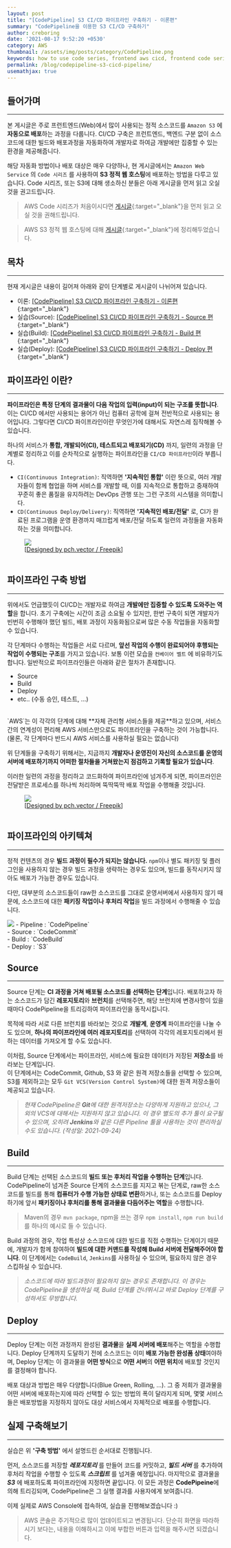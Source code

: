 ```yaml
---
layout: post
title: "[CodePipeline] S3 CI/CD 파이프라인 구축하기 - 이론편"
summary: "CodePipeline을 이용한 S3 CI/CD 구축하기"
author: creboring
date: '2021-08-17 9:52:20 +0530'
category: AWS
thumbnail: /assets/img/posts/category/CodePipeline.png
keywords: how to use code series, frontend aws cicd, frontend code series
permalink: /blog/codepipeline-s3-cicd-pipeline/
usemathjax: true
---
```

## 들어가며
---
본 게시글은 주로 프런트엔드(Web)에서 많이 사용되는 정적 소스코드를 `Amazon S3` 에 **자동으로 배포**하는 과정을 다룹니다. CI/CD 구축은 프런트엔드, 백엔드 구분 없이 소스코드에 대한 빌드와 배포과정을 자동화하여 개발자로 하여금 개발에만 집중할 수 있는 환경을 제공해줍니다.

해당 자동화 방법이나 배포 대상은 매우 다양하나, 현 게시글에서는 `Amazon Web Service` 의 `Code 시리즈` 를 사용하여 **S3 정적 웹 호스팅**에 배포하는 방법을 다루고 있습니다. Code 시리즈, 또는 S3에 대해 생소하신 분들은 아래 게시글을 먼저 읽고 오실 것을 권고드립니다.
> AWS Code 시리즈가 처음이시다면 [게시글][link_1]{:target="_blank"}을 먼저 읽고 오실 것을 권해드립니다.

> AWS S3 정적 웹 호스팅에 대해 [게시글][link_2]{:target="_blank"}에 정리해두었습니다.


## 목차
---
현재 게시글은 내용이 길어져 아래와 같이 단계별로 게시글이 나뉘어져 있습니다.
- 이론: [[CodePipeline] S3 CI/CD 파이프라인 구축하기 - 이론편][link_3]{:target="_blank"}
- 실습(Source): [[CodePipeline] S3 CI/CD 파이프라인 구축하기 - Source 편][link_4]{:target="_blank"}
- 실습(Build): [[CodePipeline] S3 CI/CD 파이프라인 구축하기 - Build 편][link_5]{:target="_blank"}
- 실습(Deploy): [[CodePipeline] S3 CI/CD 파이프라인 구축하기 - Deploy 편][link_6]{:target="_blank"}


## 파이프라인 이란?
---
**파이프라인은 특정 단계의 결과물이 다음 작업의 입력(input)이 되는 구조를 뜻합니다**. 이는 CI/CD 에서만 사용되는 용어가 아닌 컴퓨터 공학에 걸쳐 전반적으로 사용되는 용어입니다. 그렇다면 CI/CD 파이프라인이란 무엇인가에 대해서도 자연스레 짐작해볼 수 있습니다. 

하나의 서비스가 **통합, 개발되어(CI), 테스트되고 배포되기(CD)** 까지, 일련의 과정을 단계별로 정리하고 이를 순차적으로 실행하는 파이프라인을 `CI/CD 파이프라인`이라 부릅니다.
- `CI(Continuous Integration)`: 직역하면 **'지속적인 통합'** 이란 뜻으로, 여러 개발자들이 함께 협업을 하며 서비스를 개발할 때, 이를 지속적으로 통합하고 중재하여 꾸준히 좋은 품질을 유지하려는 DevOps 관행 또는 그런 구조의 시스템을 의미합니다.
- `CD(Continuous Deploy/Delivery)`: 직역하면 **'지속적인 배포/전달'** 로, CI가 완료된 프로그램을 운영 환경까지 매끄럽게 배포/전달 하도록 일련의 과정들을 자동화 하는 것을 의미합니다.

<figure>
    <img src="/assets/img/posts/2021-08-17/pipeline.jpg" class="img-fluid">
    <figcaption>[<a href="http://www.freepik.com">Designed by pch.vector / Freepik</a>]</figcaption><br>
</figure>

## 파이프라인 구축 방법
---
위에서도 언급했듯이 CI/CD는 개발자로 하여금 **개발에만 집중할 수 있도록 도와주는 역할**을 합니다. 초기 구축에는 시간이 조금 소요될 수 있지만, 한번 구축이 되면 개발자가 빈번히 수행해야 했던 빌드, 배포 과정이 자동화됨으로써 많은 수동 작업들을 자동화할 수 있습니다.

각 단계마다 수행하는 작업들은 서로 다르며, **앞선 작업의 수행이 완료되어야 후행되는 작업이 수행되는 구조**를 가지고 있습니다. 보통 이런 모습을 `컨베이어 벨트` 에 비유하기도 합니다. 일반적으로 파이프라인들은 아래와 같은 절차가 존재합니다.
- Source
- Build
- Deploy
- etc.. (수동 승인, 테스트, ...)

<br>
`AWS`는 이 각각의 단계에 대해 **자체 관리형 서비스들을 제공**하고 있으며, 서비스간의 연계성이 편리해 AWS 서비스만으로도 파이프라인을 구축하는 것이 가능합니다. (물론, 각 단계마다 반드시 AWS 서비스를 사용하실 필요는 없습니다)

위 단계들을 구축하기 위해서는, 지금까지 **개발자나 운영진이 자신의 소스코드를 운영의 서버에 배포하기까지 어떠한 절차들을 거쳐왔는지 점검하고 기록할 필요가 있습니다**.

이러한 일련의 과정을 정리하고 코드화하여 파이프라인에 넘겨주게 되면, 파이프라인은 전달받은 프로세스를 하나씩 처리하며 뚝딱뚝딱 배포 작업을 수행해줄 것입니다.

<figure>
    <img src="/assets/img/posts/2021-08-17/conveyor.jpeg" class="img-fluid">
    <figcaption>[<a href="http://www.freepik.com">Designed by pch.vector / Freepik</a>]</figcaption><br>
</figure>

## 파이프라인의 아키텍쳐
---
정적 컨텐츠의 경우 **빌드 과정이 필수가 되지는 않습니다.** `npm`이나 별도 패키징 및 플러그인을 사용하지 않는 경우 빌드 과정을 생략하는 경우도 있으며, 빌드를 동작시키지 않아도 배포가 가능한 경우도 있습니다.

다만, 대부분의 소스코드들이 raw한 소스코드를 그대로 운영서버에서 사용하지 않기 때문에, 소스코드에 대한 **패키징 작업이나 후처리 작업**을 빌드 과정에서 수행해줄 수 있습니다.

<img src="/assets/img/posts/2021-08-17/cicd_1.png" class="img-fluid">
- Pipeline : `CodePipeline`<br>
- Source : `CodeCommit`<br>
- Build : `CodeBuild`<br>
- Deploy : `S3`

## Source
---
Source 단계는 **CI 과정을 거쳐 배포될 소스코드를 선택하는 단계**입니다. 배포하고자 하는 소스코드가 담긴 **레포지토리**와 **브런치**를 선택해주면, 해당 브런치에 변경사항이 있을 때마다 CodePipeline을 트리깅하여 파이프라인을 동작시킵니다.

목적에 따라 서로 다른 브런치를 바라보는 것으로 **개발계**, **운영계** 파이프라인을 나눌 수도 있으며, **하나의 파이프라인에 여러 레포지토리**를 선택하여 각각의 레포지토리에서 원하는 데이터를 가져오게 할 수도 있습니다.

이처럼, Source 단계에서는 파이프라인, 서비스에 필요한 데이터가 저장된 **저장소**를 바라보는 단계입니다.<br>
이 단계에서는 CodeCommit, Github, S3 와 같은 원격 저장소들을 선택할 수 있으며, S3를 제외하고는 모두 `Git VCS(Version Control System)`에 대한 원격 저장소들이 제공되고 있습니다.

> *현재 CodePipeline은 **Git**에 대한 원격저장소는 다양하게 지원하고 있으나, 그 외의 VCS에 대해서는 지원하지 않고 있습니다. 이 경우 별도의 추가 툴이 요구될 수 있으며, 오히려 **Jenkins**와 같은 다른 Pipeline 툴을 사용하는 것이 편리하실 수도 있습니다. (작성일: 2021-09-24)*

## Build
---
Build 단계는 선택된 소스코드의 **빌드 또는 후처리 작업을 수행하는 단계**입니다. CodePipeline이 넘겨준 Source 단계의 소스코드를 지지고 볶는 단계로, raw한 소스코드를 빌드를 통해 **컴퓨터가 수행 가능한 상태로 변환**하거나, 또는 소스코드를 Deploy 하기에 앞서 **패키징이나 후처리를 통해 결과물을 다듬어주는 역할**을 수행합니다.

> Maven의 경우 `mvn package`, npm을 쓰는 경우 `npm install`, `npm run build` 를 하나의 예시로 들 수 있습니다.

Build 과정의 경우, 작업 특성상 소스코드에 대한 빌드를 직접 수행하는 단계이기 때문에, 개발자가 함께 참여하여 **빌드에 대한 커맨드를 작성해 Build 서버에 전달해주어야 합니다**. 이 단계에서는 `CodeBuild`, `Jenkins`를 사용하실 수 있으며, 필요하지 않은 경우 스킵하실 수 있습니다.

> *소스코드에 따라 빌드과정이 필요하지 않는 경우도 존재합니다. 이 경우는 CodePipeline을 생성하실 때, Build 단계를 건너뛰시고 바로 Deploy 단계를 구성하셔도 무방합니다.*


## Deploy
---
Deploy 단계는 이전 과정까지 완성된 **결과물**을 **실제 서버에 배포**해주는 역할을 수행합니다. Deploy 단계까지 도달하기 전에 소스코드는 이미 **배포 가능한 완성품 상태**여야하며, Deploy 단계는 이 결과물을 **어떤 방식**으로 **어떤 서버**의 **어떤 위치**에 배포할 것인지를 결정해야 합니다.

배포 대상과 방법은 매우 다양합니다(Blue Green, Rolling, ...). 그 중 저희가 결과물을 어떤 서버에 배포하는지에 따라 선택할 수 있는 방법의 폭이 달라지게 되며, 몇몇 서비스들은 배포방법을 지정하지 않아도 대상 서비스에서 자체적으로 배포를 수행합니다.



## 실제 구축해보기
---
실습은 위 **'구축 방법'** 에서 설명드린 순서대로 진행됩니다.

먼저, 소스코드를 저장할 ***레포지토리*** 를 만들어 코드를 커밋하고, ***빌드 서버*** 를 추가하여 후처리 작업을 수행할 수 있도록 ***스크립트*** 를 넘겨줄 예정입니다. 마지막으로 결과물을 ***S3*** 에 배포하도록 파이프라인에 지정하면 끝입니다. 이 모든 과정은 **CodePipeine**에 의해 트리깅되며, CodePipeline은 그 실행 결과를 사용자에게 보여줍니다.

이제 실제로 AWS Console에 접속하여, 실습을 진행해보겠습니다 :)
> AWS 콘솔은 주기적으로 많이 업데이트되고 변경됩니다. 단순히 화면을 따라하시기 보다는, 내용을 이해하시고 이에 부합한 버튼과 입력을 해주시면 되겠습니다.



[link_1]: https://creboring.github.io/blog/what-is-code-series/
[link_2]: https://creboring.github.io/blog/what-is-s3-static-web-hosting/
[link_3]: https://creboring.github.io/blog/codepipeline-s3-cicd-pipeline/
[link_4]: https://creboring.github.io/blog/codepipeline-s3-cicd-pipeline-2/
[link_5]: https://creboring.github.io/blog/codepipeline-s3-cicd-pipeline-3/
[link_6]: https://creboring.github.io/blog/codepipeline-s3-cicd-pipeline-4/